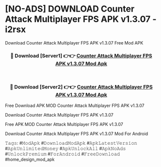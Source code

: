 # [NO-ADS] DOWNLOAD Counter Attack Multiplayer FPS APK v1.3.07 - i2rsx
Download Counter Attack Multiplayer FPS APK v1.3.07 Free Mod APK

<div align="center">
<h3>🔴 Download [Server1] 👉👉 <a href="https://apk-comot.site?title=Counter_Attack_Multiplayer_FPS_APK_v1.3.07">Counter Attack Multiplayer FPS APK v1.3.07 Mod Apk</a></h3><br>

<h3>🔴 Download [Server2] 👉👉 <a href="https://apk-comot.site?title=Counter_Attack_Multiplayer_FPS_APK_v1.3.07">Counter Attack Multiplayer FPS APK v1.3.07 Mod Apk</a></h3>
</div>


Free Download APK MOD Counter Attack Multiplayer FPS APK v1.3.07

Download Counter Attack Multiplayer FPS APK v1.3.07 

Free APK MOD Counter Attack Multiplayer FPS APK v1.3.07 

Download Counter Attack Multiplayer FPS APK v1.3.07 Mod For Android

𝚃𝚊𝚐𝚜: #𝙼𝚘𝚍𝙰𝚙𝚔 #𝙳𝚘𝚠𝚗𝚕𝚘𝚊𝚍𝙼𝚘𝚍𝙰𝚙𝚔 #𝙰𝚙𝚔𝙻𝚊𝚝𝚎𝚜𝚝𝚅𝚎𝚛𝚜𝚒𝚘𝚗 #𝙰𝚙𝚔𝚄𝚗𝚕𝚒𝚖𝚒𝚝𝚎𝚍𝙼𝚘𝚗𝚎𝚢 #𝙰𝚙𝚔𝚄𝚗𝚕𝚘𝚌𝚔𝙰𝚕𝚕 #𝙰𝚙𝚔𝙽𝚘𝙰𝚍𝚜 #𝚄𝚗𝚕𝚘𝚌𝚔𝙿𝚛𝚎𝚖𝚒𝚞𝚖 #𝙵𝚘𝚛𝙰𝚗𝚍𝚛𝚘𝚒𝚍 #𝙵𝚛𝚎𝚎𝙳𝚘𝚠𝚗𝚕𝚘𝚊𝚍 #home_design_mod_apk